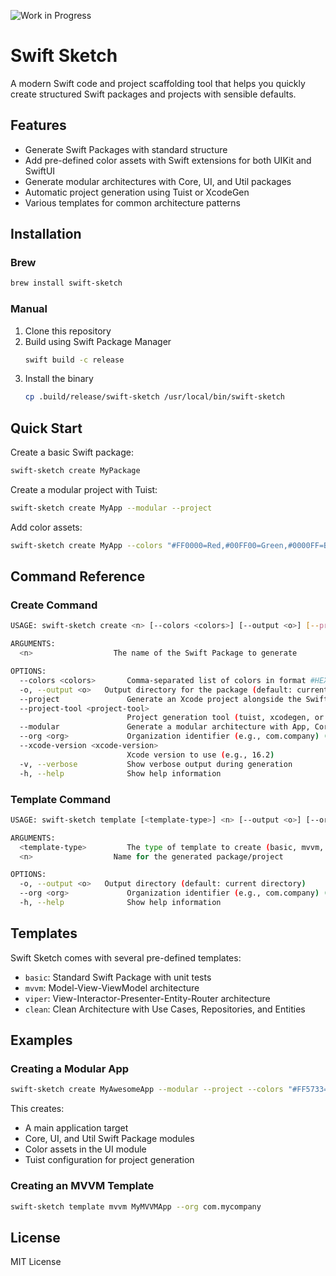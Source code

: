 ![Work in Progress](https://img.shields.io/badge/Status-Work%20in%20Progress-yellow)

# Swift Sketch

A modern Swift code and project scaffolding tool that helps you quickly create structured Swift packages and projects with sensible defaults.

## Features

- Generate Swift Packages with standard structure
- Add pre-defined color assets with Swift extensions for both UIKit and SwiftUI
- Generate modular architectures with Core, UI, and Util packages
- Automatic project generation using Tuist or XcodeGen
- Various templates for common architecture patterns

## Installation

### Brew

```bash
brew install swift-sketch
```

### Manual

1. Clone this repository
2. Build using Swift Package Manager
   ```bash
   swift build -c release
   ```
3. Install the binary
   ```bash
   cp .build/release/swift-sketch /usr/local/bin/swift-sketch
   ```

## Quick Start

Create a basic Swift package:

```bash
swift-sketch create MyPackage
```

Create a modular project with Tuist:

```bash
swift-sketch create MyApp --modular --project
```

Add color assets:

```bash
swift-sketch create MyApp --colors "#FF0000=Red,#00FF00=Green,#0000FF=Blue"
```

## Command Reference

### Create Command

```bash
USAGE: swift-sketch create <n> [--colors <colors>] [--output <o>] [--project] [--project-tool <project-tool>] [--modular] [--org <org>] [--xcode-version <xcode-version>] [--verbose]

ARGUMENTS:
  <n>                  The name of the Swift Package to generate

OPTIONS:
  --colors <colors>       Comma-separated list of colors in format #HEX=Name
  -o, --output <o>   Output directory for the package (default: current directory)
  --project               Generate an Xcode project alongside the Swift Package
  --project-tool <project-tool>
                          Project generation tool (tuist, xcodegen, or none) (default: tuist)
  --modular               Generate a modular architecture with App, Core, UI, and Util modules
  --org <org>             Organization identifier (e.g., com.company) (default: com.yourorganization)
  --xcode-version <xcode-version>
                          Xcode version to use (e.g., 16.2)
  -v, --verbose           Show verbose output during generation
  -h, --help              Show help information
```

### Template Command

```bash
USAGE: swift-sketch template [<template-type>] <n> [--output <o>] [--org <org>]

ARGUMENTS:
  <template-type>         The type of template to create (basic, mvvm, viper, clean) (default: basic)
  <n>                  Name for the generated package/project

OPTIONS:
  -o, --output <o>   Output directory (default: current directory)
  --org <org>             Organization identifier (e.g., com.company) (default: com.yourorganization)
  -h, --help              Show help information
```

## Templates

Swift Sketch comes with several pre-defined templates:

- `basic`: Standard Swift Package with unit tests
- `mvvm`: Model-View-ViewModel architecture
- `viper`: View-Interactor-Presenter-Entity-Router architecture
- `clean`: Clean Architecture with Use Cases, Repositories, and Entities

## Examples

### Creating a Modular App

```bash
swift-sketch create MyAwesomeApp --modular --project --colors "#FF5733=Primary,#33FF57=Secondary,#5733FF=Accent"
```

This creates:
- A main application target
- Core, UI, and Util Swift Package modules
- Color assets in the UI module
- Tuist configuration for project generation

### Creating an MVVM Template

```bash
swift-sketch template mvvm MyMVVMApp --org com.mycompany
```

## License

MIT License
